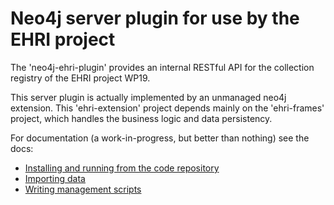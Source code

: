# Neo4j server plugin for use by the EHRI project

The 'neo4j-ehri-plugin' provides an internal RESTful API
for the collection registry of the EHRI project WP19. 

This server plugin is actually implemented by an unmanaged neo4j extension. 
This 'ehri-extension' project depends mainly on the 'ehri-frames' project, 
which handles the business logic and data persistency. 

For documentation (a work-in-progress, but better than nothing) see the docs:

* [Installing and running from the code repository](docs/INSTALL.md)
* [Importing data](docs/IMPORT.md)
* [Writing management scripts](docs/SCRIPTING.md)
